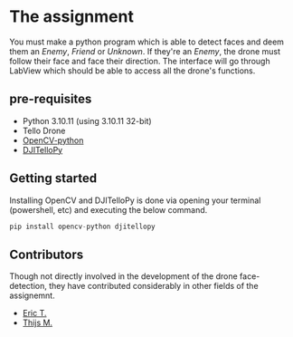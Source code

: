 # The assignment

You must make a python program which is able to detect faces and deem them an _Enemy_, _Friend_ or _Unknown_. If they're an _Enemy_, the drone must follow their face and face their direction. The interface will go through LabView which should be able to access all the drone's functions.

## pre-requisites

* Python 3.10.11 (using 3.10.11 32-bit)
* Tello Drone
* [OpenCV-python](https://github.com/opencv/opencv-python)
* [DJITelloPy](https://github.com/damiafuentes/DJITelloPy)

## Getting started

Installing OpenCV and DJITelloPy is done via opening your terminal (powershell, etc) and executing the below command.

```python
pip install opencv-python djitellopy
```

## Contributors

Though not directly involved in the development of the drone face-detection, they have contributed considerably in other fields of the assignemnt.

* [Eric T.](https://github.com/Eriomas)
* [Thijs M.](https://github.com/TopdevT)

